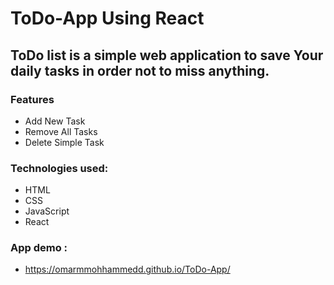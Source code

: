 # ToDo-App Using React

## ToDo list is a simple web application to save Your daily tasks in order not to miss anything.

### Features 

* Add New Task 
* Remove All Tasks
* Delete Simple Task

### Technologies used:

* HTML
* CSS
* JavaScript
* React

### App demo : 
* https://omarmmohhammedd.github.io/ToDo-App/
